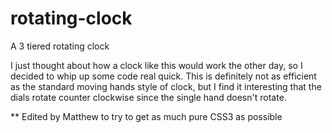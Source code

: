rotating-clock
==============

A 3 tiered rotating clock

I just thought about how a clock like this would work the other day, so I decided to whip up some code real quick. This is definitely not as efficient as the standard moving hands style of clock, but I find it interesting that the dials rotate counter clockwise since the single hand doesn't rotate.

**
Edited by Matthew to try to get as much pure CSS3 as possible